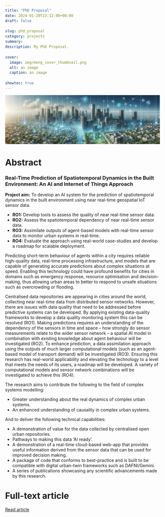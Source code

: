 ```yaml
---
title: "PhD Proposal"
date: 2024-01-20T23:12:00+00:00
draft: false

slug: phd_proposal
category: projects
summary:
description: My PhD Proposal.

cover:
  image: img/meng_cover_thumbnail.png
  alt: an image
  caption: an image

showtoc: true
---
```


![image](img/cover_image_thumbnail.png "Cover")

# Abstract

### Real-Time Prediction of Spatiotemporal Dynamics in the Built Environment: An AI and Internet of Things Approach

**Project aim:** To develop an AI system for the prediction of spatiotemporal dynamics in the built environment using near real-time geospatial IoT sensor data.

*	**RO1:** Develop tools to assess the quality of near real-time sensor data.
*	**RO2:** Assess the spatiotemporal dependency of near real-time sensor data.
*	**RO3:** Assimilate outputs of agent-based models with real-time sensor data to monitor urban systems in real-time.
*	**RO4:** Evaluate the approach using real-world case-studies and develop a roadmap for scalable deployment.

Predicting short-term behaviour of agents within a city requires reliable high-quality data, real-time processing infrastructure, and models that are capable of generating accurate predictions about complex situations at speed. Enabling this technology could have profound benefits for cities in domains such as emergency response, resource optimisation and decision-making, thus allowing urban areas to better to respond to unsafe situations such as overcrowding or flooding.

Centralised data repositories are appearing in cities around the world, collecting near real-time data from distributed sensor networks. However, there are issues with data quality that need to be addressed before predictive systems can be developed. By applying existing data-quality frameworks to develop a data quality monitoring system this can be resolved (RO1). Making predictions requires an understanding of the dependency of the sensors in time and space – how strongly do sensor measurements relate to the wider sensor network – a spatial AI model in combination with existing knowledge about agent behaviour will be investigated (RO2). To enhance prediction, a data assimilation approach using the outputs of much larger computational models (such as an agent-based model of transport demand) will be investigated (RO3). Ensuring this research has real-world applicability and elevating the technology to a level that meets the needs of its users, a roadmap will be developed. A variety of computational models and sensor network combinations will be investigated to achieve this (RO4).

The research aims to contribute the following to the field of complex systems modelling:

*	Greater understanding about the real dynamics of complex urban systems.
*	An enhanced understanding of causality in complex urban systems.

And to deliver the following technical capabilities:

*	A demonstration of value for the data collected by centralised open urban repositories.
*	Pathways to making this data ‘AI ready’.
*	A demonstration of a real-time cloud-based web-app that provides useful information derived from the sensor data that can be used for improved decision making.
*	A package of code that conforms to best-practice and is built to be compatible with digital urban-twin frameworks such as DAFNI/Gemini.
*	A series of publications showcasing any scientific advancements made by this research.

# Full-text article

[Read article](/pdfs/20240111_CMW_PhD_Research_Proposal.pdf)